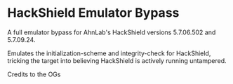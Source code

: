 # HackShield Emulator Bypass
A full emulator bypass for AhnLab's HackShield versions 5.7.06.502 and 5.7.09.24.

Emulates the initialization-scheme and integrity-check for HackShield, tricking the target into believing HackShield is actively running untampered.  

  
Credits to the OGs
